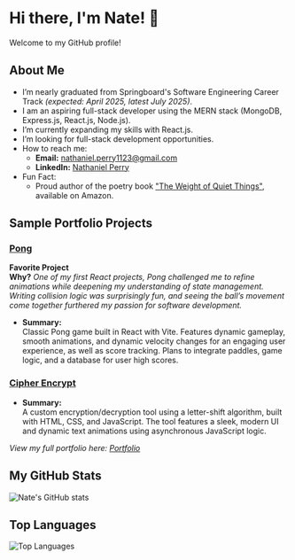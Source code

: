 # Hi there, I'm Nate! 👋

Welcome to my GitHub profile!

## About Me
- I’m nearly graduated from Springboard's Software Engineering Career Track _(expected: April 2025, latest July 2025)_.
- I am an aspiring full-stack developer using the MERN stack (MongoDB, Express.js, React.js, Node.js).
- I’m currently expanding my skills with React.js.
- I’m looking for full-stack development opportunities.
- How to reach me:
    - **Email:** [nathaniel.perry1123@gmail.com](mailto:nathaniel.perry1123@gmail.com)
    - **LinkedIn:** [Nathaniel Perry](https://www.linkedin.com/in/nathaniel-perry-646bb4326)
- Fun Fact:
    - Proud author of the poetry book ["The Weight of Quiet Things"](https://a.co/d/0tqders), available on Amazon.

## Sample Portfolio Projects

### [Pong](https://github.com/natep1123/Pong)

**Favorite Project**  
**Why?** 
  _One of my first React projects, Pong challenged me to refine animations while deepening my understanding of state management. Writing collision logic was surprisingly fun, and seeing the ball’s movement come together furthered my passion for software development._

- **Summary:**  
  Classic Pong game built in React with Vite. Features dynamic gameplay, smooth animations, and dynamic velocity changes for an engaging user experience, as well as score tracking. Plans to integrate paddles, game logic, and a database for user high scores.

### [Cipher Encrypt](https://github.com/natep1123/Cipher-Encrypt)

- **Summary:**  
  A custom encryption/decryption tool using a letter-shift algorithm, built with HTML, CSS, and JavaScript. The tool features a sleek, modern UI and dynamic text animations using asynchronous JavaScript logic.

_View my full portfolio here: [Portfolio](https://github.com/natep1123/Portfolio)_

## My GitHub Stats
![Nate's GitHub stats](https://github-readme-stats.vercel.app/api?username=natep1123&show_icons=true&theme=radical)

## Top Languages
![Top Languages](https://github-readme-stats.vercel.app/api/top-langs/?username=natep1123&theme=radical&layout=compact)



